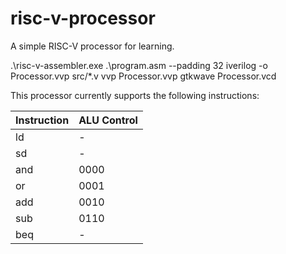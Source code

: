 # risc-v-processor

A simple RISC-V processor for learning.

.\risc-v-assembler.exe .\program.asm --padding 32
iverilog -o Processor.vvp src/*.v
vvp Processor.vvp
gtkwave Processor.vcd

This processor currently supports the following instructions:

| Instruction | ALU Control |
| --- | --- |
| ld | - |
| sd | - |
| and | 0000 |
| or | 0001 |
| add | 0010 |
| sub | 0110 |
| beq | - |
